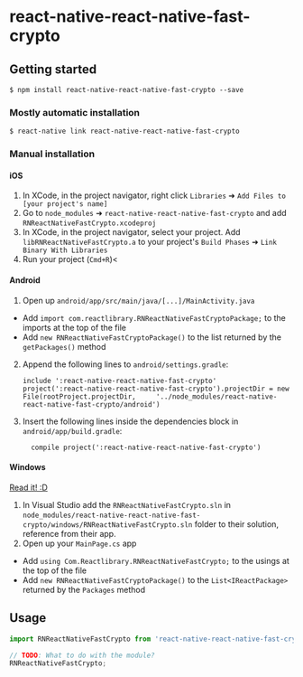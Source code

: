 
# react-native-react-native-fast-crypto

## Getting started

`$ npm install react-native-react-native-fast-crypto --save`

### Mostly automatic installation

`$ react-native link react-native-react-native-fast-crypto`

### Manual installation


#### iOS

1. In XCode, in the project navigator, right click `Libraries` ➜ `Add Files to [your project's name]`
2. Go to `node_modules` ➜ `react-native-react-native-fast-crypto` and add `RNReactNativeFastCrypto.xcodeproj`
3. In XCode, in the project navigator, select your project. Add `libRNReactNativeFastCrypto.a` to your project's `Build Phases` ➜ `Link Binary With Libraries`
4. Run your project (`Cmd+R`)<

#### Android

1. Open up `android/app/src/main/java/[...]/MainActivity.java`
  - Add `import com.reactlibrary.RNReactNativeFastCryptoPackage;` to the imports at the top of the file
  - Add `new RNReactNativeFastCryptoPackage()` to the list returned by the `getPackages()` method
2. Append the following lines to `android/settings.gradle`:
  	```
  	include ':react-native-react-native-fast-crypto'
  	project(':react-native-react-native-fast-crypto').projectDir = new File(rootProject.projectDir, 	'../node_modules/react-native-react-native-fast-crypto/android')
  	```
3. Insert the following lines inside the dependencies block in `android/app/build.gradle`:
  	```
      compile project(':react-native-react-native-fast-crypto')
  	```

#### Windows
[Read it! :D](https://github.com/ReactWindows/react-native)

1. In Visual Studio add the `RNReactNativeFastCrypto.sln` in `node_modules/react-native-react-native-fast-crypto/windows/RNReactNativeFastCrypto.sln` folder to their solution, reference from their app.
2. Open up your `MainPage.cs` app
  - Add `using Com.Reactlibrary.RNReactNativeFastCrypto;` to the usings at the top of the file
  - Add `new RNReactNativeFastCryptoPackage()` to the `List<IReactPackage>` returned by the `Packages` method


## Usage
```javascript
import RNReactNativeFastCrypto from 'react-native-react-native-fast-crypto';

// TODO: What to do with the module?
RNReactNativeFastCrypto;
```
  